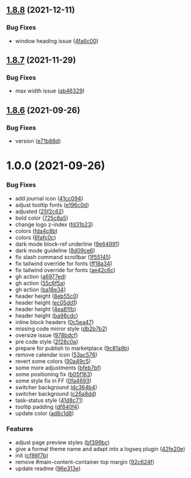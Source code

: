 ## [1.8.8](https://github.com/pengx17/logseq-laurel-theme/compare/v1.8.7...v1.8.8) (2021-12-11)


### Bug Fixes

* window heading issue ([4fa6c00](https://github.com/pengx17/logseq-laurel-theme/commit/4fa6c00120d63e68d1eda99a476246b3f41be6f3))

## [1.8.7](https://github.com/pengx17/logseq-laurel-theme/compare/v1.8.6...v1.8.7) (2021-11-29)


### Bug Fixes

* max width issue ([ab46329](https://github.com/pengx17/logseq-laurel-theme/commit/ab463293f6b85739e5b55d3ab1d713044d531011))

## [1.8.6](https://github.com/pengx17/logseq-laurel-theme/compare/v1.8.5...v1.8.6) (2021-09-26)


### Bug Fixes

* version ([e71b88d](https://github.com/pengx17/logseq-laurel-theme/commit/e71b88ddd1876829b74db2905da1d1e04c2bf12e))

# 1.0.0 (2021-09-26)


### Bug Fixes

* add journal icon ([41cc094](https://github.com/pengx17/logseq-laurel-theme/commit/41cc094218b333279173d996752608eb923490b0))
* adjust tooltip fonts ([e196c0d](https://github.com/pengx17/logseq-laurel-theme/commit/e196c0dc1304b5d0d4225851afc1bf7ff065d716))
* adjusted ([25f2c62](https://github.com/pengx17/logseq-laurel-theme/commit/25f2c62bc11a938b0bfa482b6521f9a5ce327dfd))
* bold color ([725c8a5](https://github.com/pengx17/logseq-laurel-theme/commit/725c8a570e5832688e6a7919ecc8320c7f0293f2))
* change logo z-index ([fd31b23](https://github.com/pengx17/logseq-laurel-theme/commit/fd31b23a0fae4e41e8a79b1543fac98a4f2506cb))
* colors ([fda4c8b](https://github.com/pengx17/logseq-laurel-theme/commit/fda4c8beab86c02a8982cc398a2ebcdce6690a0b))
* colors ([6fafc0c](https://github.com/pengx17/logseq-laurel-theme/commit/6fafc0ca20216869971466df15f48a32a765bfb9))
* dark mode block-ref underline ([9e64991](https://github.com/pengx17/logseq-laurel-theme/commit/9e64991b7b03d873896ce9d4f7172d8f78c80ef2))
* dark mode guideline ([8d09ce6](https://github.com/pengx17/logseq-laurel-theme/commit/8d09ce6a41b8014113c17ab9b5e74db2cf2790c3))
* fix slash command scrollbar ([1f55145](https://github.com/pengx17/logseq-laurel-theme/commit/1f55145e09f9f9b2c897f309e6349dd6be5fd57f))
* fix tailwind override for fonts ([ff18a34](https://github.com/pengx17/logseq-laurel-theme/commit/ff18a34dde635191a858ae4607421de529fd2cea))
* fix tailwind override for fonts ([ae42c6c](https://github.com/pengx17/logseq-laurel-theme/commit/ae42c6c946a899d94250dc94381bb385b9bc0f08))
* gh action ([a6977ed](https://github.com/pengx17/logseq-laurel-theme/commit/a6977edb5ab4fcf3b4198e008def29ac68560491))
* gh action ([55c6f5a](https://github.com/pengx17/logseq-laurel-theme/commit/55c6f5ab4a09062a09a1ac91edd3c50f42dce93d))
* gh action ([ba18e34](https://github.com/pengx17/logseq-laurel-theme/commit/ba18e34ee0c3673e18d1955462dd882e982e31d4))
* header height ([8eb55c0](https://github.com/pengx17/logseq-laurel-theme/commit/8eb55c01fdfc28bd4b4147c9e416e6596b9b3b62))
* header height ([ec05dd1](https://github.com/pengx17/logseq-laurel-theme/commit/ec05dd13a3d8fa22e5d11d529c88f7388e5bd1f4))
* header height ([4ea81fb](https://github.com/pengx17/logseq-laurel-theme/commit/4ea81fb4a152c28fed03d03b34861de0cd526a65))
* header height ([ba98cdc](https://github.com/pengx17/logseq-laurel-theme/commit/ba98cdc87809e97a5008fd85d7172ca5cb45e8bc))
* inline block headers ([0c5ea47](https://github.com/pengx17/logseq-laurel-theme/commit/0c5ea4782ae9d02485fd492640aec2058bfc69fe))
* missing code mirror style ([db2b7b2](https://github.com/pengx17/logseq-laurel-theme/commit/db2b7b2d1ab7591d7371794b92a2c20fd9543f31))
* oversize issue ([978bdcf](https://github.com/pengx17/logseq-laurel-theme/commit/978bdcfaffc4ab94a7a1bdb369501cb0ce3f1c41))
* pre code style ([2f28c0a](https://github.com/pengx17/logseq-laurel-theme/commit/2f28c0a58d694d71143ce266f9af28bf5a9e449f))
* prepare for publish to marketplace ([9c81a9b](https://github.com/pengx17/logseq-laurel-theme/commit/9c81a9b315bb12c41645976ada388b7d18497df2))
* remove calendar icon ([53ac576](https://github.com/pengx17/logseq-laurel-theme/commit/53ac5762effee848e944a058296a29cb8819269a))
* revert some colors ([90a49c5](https://github.com/pengx17/logseq-laurel-theme/commit/90a49c5ea4f329c69fdc0ea82241f013267683f0))
* some more adjustments ([bfeb7bf](https://github.com/pengx17/logseq-laurel-theme/commit/bfeb7bf8ec7125d31b88411dffc4d8ea151b0b78))
* some positioning fix ([b05f163](https://github.com/pengx17/logseq-laurel-theme/commit/b05f1634575cf8eabe2af465d281d01f3285dd60))
* some style fix in FF ([0fa4693](https://github.com/pengx17/logseq-laurel-theme/commit/0fa46936863c2bfdb0ba97dc9338bf65d32b2707))
* switcher background ([dc364b4](https://github.com/pengx17/logseq-laurel-theme/commit/dc364b47efc1ea14b24b425a1c4464380b796c90))
* switcher background ([c26a8dd](https://github.com/pengx17/logseq-laurel-theme/commit/c26a8dd6c0175af3e85713f8fb753c5b21c7d82c))
* task-status style ([41d8c71](https://github.com/pengx17/logseq-laurel-theme/commit/41d8c711d5cfc2d280ad113d9db85d0a79fb9583))
* tooltip padding ([df840f4](https://github.com/pengx17/logseq-laurel-theme/commit/df840f4cdda7bce14b5c7c0b6a18b97437b6603c))
* update color ([ad8c1d8](https://github.com/pengx17/logseq-laurel-theme/commit/ad8c1d832f76053d457373532daef6a3dbd1d78d))


### Features

* adjust page preview styles ([bf399bc](https://github.com/pengx17/logseq-laurel-theme/commit/bf399bcf0f3de76d22954a9d4159e27fe85017d6))
* give a formal theme name and adapt into a logseq plugin ([42fe20e](https://github.com/pengx17/logseq-laurel-theme/commit/42fe20edcf94ab41976035d6211d8f66e787fe14))
* init ([cf86f7b](https://github.com/pengx17/logseq-laurel-theme/commit/cf86f7b7fd4668ae2772f67cd6fd9b2e6c4bc3cf))
* remove #main-content-container top margin ([92c624f](https://github.com/pengx17/logseq-laurel-theme/commit/92c624f5a06cbad5e2893b97bc4bf71a8bfc8f42))
* update readme ([96e313e](https://github.com/pengx17/logseq-laurel-theme/commit/96e313ef0bc32f6980c1d882f7940a4b95aac60d))

